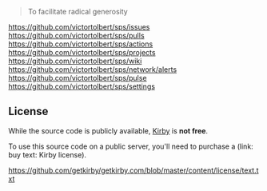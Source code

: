 > To facilitate radical generosity

https://github.com/victortolbert/sps/issues
https://github.com/victortolbert/sps/pulls
https://github.com/victortolbert/sps/actions
https://github.com/victortolbert/sps/projects
https://github.com/victortolbert/sps/wiki
https://github.com/victortolbert/sps/network/alerts
https://github.com/victortolbert/sps/pulse
https://github.com/victortolbert/sps/settings

## License

While the source code is publicly available, [Kirby](https://getkirby.com/license) is **not free**. 

To use this source code on a public server, you'll need to purchase a (link: buy text: Kirby license).


https://github.com/getkirby/getkirby.com/blob/master/content/license/text.txt